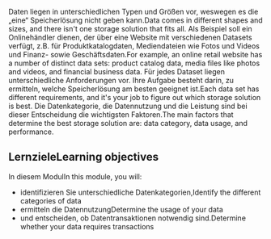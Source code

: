 <span data-ttu-id="e7085-101">Daten liegen in unterschiedlichen Typen und Größen vor, weswegen es die „eine“ Speicherlösung nicht geben kann.</span><span class="sxs-lookup"><span data-stu-id="e7085-101">Data comes in different shapes and sizes, and there isn't one storage solution that fits all.</span></span> <span data-ttu-id="e7085-102">Als Beispiel soll ein Onlinehändler dienen, der über eine Website mit verschiedenen Datasets verfügt, z.B. für Produktkatalogdaten, Mediendateien wie Fotos und Videos und Finanz- sowie Geschäftsdaten.</span><span class="sxs-lookup"><span data-stu-id="e7085-102">For example, an online retail website has a number of distinct data sets: product catalog data, media files like photos and videos, and financial business data.</span></span> <span data-ttu-id="e7085-103">Für jedes Dataset liegen unterschiedliche Anforderungen vor. Ihre Aufgabe besteht darin, zu ermitteln, welche Speicherlösung am besten geeignet ist.</span><span class="sxs-lookup"><span data-stu-id="e7085-103">Each data set has different requirements, and it's your job to figure out which storage solution is best.</span></span> <span data-ttu-id="e7085-104">Die Datenkategorie, die Datennutzung und die Leistung sind bei dieser Entscheidung die wichtigsten Faktoren.</span><span class="sxs-lookup"><span data-stu-id="e7085-104">The main factors that determine the best storage solution are: data category, data usage, and performance.</span></span>

## <a name="learning-objectives"></a><span data-ttu-id="e7085-105">Lernziele</span><span class="sxs-lookup"><span data-stu-id="e7085-105">Learning objectives</span></span>
<span data-ttu-id="e7085-106">In diesem Modul</span><span class="sxs-lookup"><span data-stu-id="e7085-106">In this module, you will:</span></span>

- <span data-ttu-id="e7085-107">identifizieren Sie unterschiedliche Datenkategorien,</span><span class="sxs-lookup"><span data-stu-id="e7085-107">Identify the different categories of data</span></span>
- <span data-ttu-id="e7085-108">ermitteln die Datennutzung</span><span class="sxs-lookup"><span data-stu-id="e7085-108">Determine the usage of your data</span></span>
- <span data-ttu-id="e7085-109">und entscheiden, ob Datentransaktionen notwendig sind.</span><span class="sxs-lookup"><span data-stu-id="e7085-109">Determine whether your data requires transactions</span></span> 